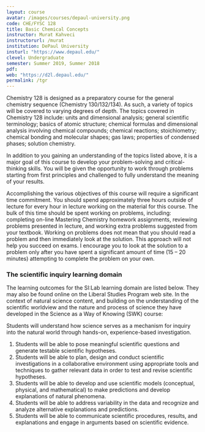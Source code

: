 ```yaml
---
layout: course
avatar: /images/courses/depaul-university.png
code: CHE/FYSC 128
title: Basic Chemical Concepts
instructor: Murat Kahveci
instructorurl: /murat
institution: DePaul University
insturl: "https://www.depaul.edu/"
clevel: Undergraduate
semester: Summer 2019, Summer 2018
pdf:
web: "https://d2l.depaul.edu/"
permalink: /tgr
---
```


Chemistry 128 is designed as a preparatory course for the general chemistry sequence (Chemistry 130/132/134). As such, a variety of topics will be covered to varying degrees of depth. The topics covered in Chemistry 128 include: units and dimensional analysis; general scientific terminology; basics of atomic structure; chemical formulas and dimensional analysis involving chemical compounds; chemical reactions; stoichiometry; chemical bonding and molecular shapes; gas laws; properties of condensed phases; solution chemistry.

In addition to you gaining an understanding of the topics listed above, it is a major goal of this course to develop your problem-solving and critical-thinking skills. You will be given the opportunity to work through problems starting from first principles and challenged to fully understand the meaning of your results.

Accomplishing the various objectives of this course will require a significant time commitment. You should spend approximately three hours outside of lecture for every hour in lecture working on the material for this course. The bulk of this time should be spent working on problems, including: completing on-line Mastering Chemistry homework assignments, reviewing problems presented in lecture, and working extra problems suggested from your textbook. Working on problems does not mean that you should read a problem and then immediately look at the solution. This approach will not help you succeed on exams. I encourage you to look at the solution to a problem only after you have spent a significant amount of time (15 – 20 minutes) attempting to complete the problem on your own.

### The scientific inquiry learning domain

The learning outcomes for the SI:Lab learning domain are listed below. They may also be found online on the Liberal Studies Program web site. In the context of natural science content, and building on the understanding of the scientific worldview and the nature and process of science they have developed in the Science as a Way of Knowing (SWK) course:

Students will understand how science serves as a mechanism for inquiry into the natural world through hands-on, experience-based investigation.

1. Students will be able to pose meaningful scientific questions and generate testable scientific hypotheses.
2. Students will be able to plan, design and conduct scientific investigations in a collaborative environment using appropriate tools and techniques to gather relevant data in order to test and revise scientific hypotheses.
3. Students will be able to develop and use scientific models (conceptual, physical, and mathematical) to make predictions and develop explanations of natural phenomena.
4. Students will be able to address variability in the data and recognize and analyze alternative explanations and predictions.
5. Students will be able to communicate scientific procedures, results, and explanations and engage in arguments based on scientific evidence.
